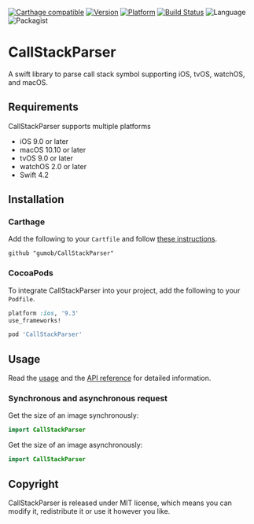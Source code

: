 [![Carthage compatible](https://img.shields.io/badge/Carthage-compatible-4BC51D.svg)](https://github.com/gumob/CallStackParser)
[![Version](http://img.shields.io/cocoapods/v/CallStackParser.svg)](http://cocoadocs.org/docsets/CallStackParser)
[![Platform](http://img.shields.io/cocoapods/p/CallStackParser.svg)](http://cocoadocs.org/docsets/CallStackParser)
[![Build Status](https://travis-ci.com/gumob/CallStackParser.svg?branch=master)](https://travis-ci.com/gumob/CallStackParser)
![Language](https://img.shields.io/badge/Language-Swift%204.2-orange.svg)
![Packagist](https://img.shields.io/packagist/l/doctrine/orm.svg)

# CallStackParser
A swift library to parse call stack symbol supporting iOS, tvOS, watchOS, and macOS.

## Requirements

CallStackParser supports multiple platforms
- iOS 9.0 or later
- macOS 10.10 or later
- tvOS 9.0 or later
- watchOS 2.0 or later
- Swift 4.2

## Installation

### Carthage

Add the following to your `Cartfile` and follow [these instructions](https://github.com/Carthage/Carthage#adding-frameworks-to-an-application).

```
github "gumob/CallStackParser"
```

### CocoaPods

To integrate CallStackParser into your project, add the following to your `Podfile`.

```ruby
platform :ios, '9.3'
use_frameworks!

pod 'CallStackParser'
```

## Usage

Read the [usage](https://gumob.github.io/CallStackParser/usage.html) and the [API reference](https://gumob.github.io/CallStackParser/Classes/CallStackParser.html) for detailed information.

### Synchronous and asynchronous request

Get the size of an image synchronously:
```swift
import CallStackParser

```

Get the size of an image asynchronously:
```swift
import CallStackParser


```

## Copyright

CallStackParser is released under MIT license, which means you can modify it, redistribute it or use it however you like.
